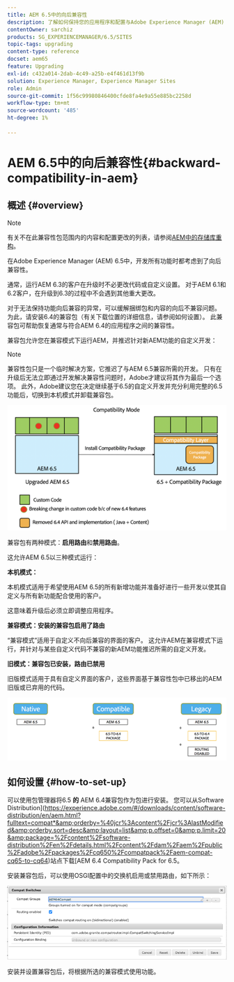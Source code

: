 ```yaml
---
title: AEM 6.5中的向后兼容性
description: 了解如何保持您的应用程序和配置与Adobe Experience Manager (AEM) 6.5兼容
contentOwner: sarchiz
products: SG_EXPERIENCEMANAGER/6.5/SITES
topic-tags: upgrading
content-type: reference
docset: aem65
feature: Upgrading
exl-id: c432a014-2dab-4c49-a25b-e4f461d13f9b
solution: Experience Manager, Experience Manager Sites
role: Admin
source-git-commit: 1f56c99980846400cfde8fa4e9a55e885bc2258d
workflow-type: tm+mt
source-wordcount: '485'
ht-degree: 1%

---
```


# AEM 6.5中的向后兼容性{#backward-compatibility-in-aem}

## 概述 {#overview}

>[!NOTE]
>
>有关不在此兼容性包范围内的内容和配置更改的列表，请参阅[AEM中的存储库重构](/help/sites-deploying/repository-restructuring.md)。

在Adobe Experience Manager (AEM) 6.5中，开发所有功能时都考虑到了向后兼容性。

通常，运行AEM 6.3的客户在升级时不必更改代码或自定义设置。 对于AEM 6.1和6.2客户，在升级到6.3的过程中不会遇到其他重大更改。

对于无法保持功能向后兼容的异常，可以缓解捆绑包和内容的向后不兼容问题。 为此，请安装6.4的兼容包（有关下载位置的详细信息，请参阅如何设置）。 此兼容包可帮助恢复通常与符合AEM 6.4的应用程序之间的兼容性。

兼容包允许您在兼容模式下运行AEM，并推迟针对新AEM功能的自定义开发：

>[!NOTE]
>
>兼容性包只是一个临时解决方案，它推迟了与AEM 6.5兼容所需的开发。 只有在升级后无法立即通过开发解决兼容性问题时，Adobe才建议将其作为最后一个选项。 此外，Adobe建议您在决定继续基于6.5的自定义开发并充分利用完整的6.5功能后，切换到本机模式并卸载兼容包。

![sase](assets/sase.png)

兼容包有两种模式：**启用路由**&#x200B;和&#x200B;**禁用路由**。

这允许AEM 6.5以三种模式运行：

**本机模式：**

本机模式适用于希望使用AEM 6.5的所有新增功能并准备好进行一些开发以使其自定义与所有新功能配合使用的客户。

这意味着升级后必须立即调整应用程序。

**兼容模式：安装的兼容包启用了路由**

“兼容模式”适用于自定义不向后兼容的界面的客户。 这允许AEM在兼容模式下运行，并针对与某些自定义代码不兼容的新AEM功能推迟所需的自定义开发。

**旧模式：兼容包已安装，路由已禁用**

旧版模式适用于具有自定义界面的客户，这些界面基于兼容性包中已移出的AEM旧版或已弃用的代码。

![sapte](assets/sapte.png)

## 如何设置 {#how-to-set-up}

可以使用包管理器将6.5 **的** AEM 6.4兼容包作为包进行安装。 您可以从Software Distribution](https://experience.adobe.com/#/downloads/content/software-distribution/en/aem.html?fulltext=compat*&amp;orderby=%40jcr%3Acontent%2Fjcr%3AlastModified&amp;orderby.sort=desc&amp;layout=list&amp;p.offset=0&amp;p.limit=20&amp;package=%2Fcontent%2Fsoftware-distribution%2Fen%2Fdetails.html%2Fcontent%2Fdam%2Faem%2Fpublic%2Fadobe%2Fpackages%2Fcq650%2Fcompatpack%2Faem-compat-cq65-to-cq64)站点下载[AEM 6.4 Compatibility Pack for 6.5。

安装兼容包后，可以使用OSGI配置中的交换机启用或禁用路由，如下所示：

![兼容开关](assets/compat-switches.png)

安装并设置兼容包后，将根据所选的兼容模式使用功能。
